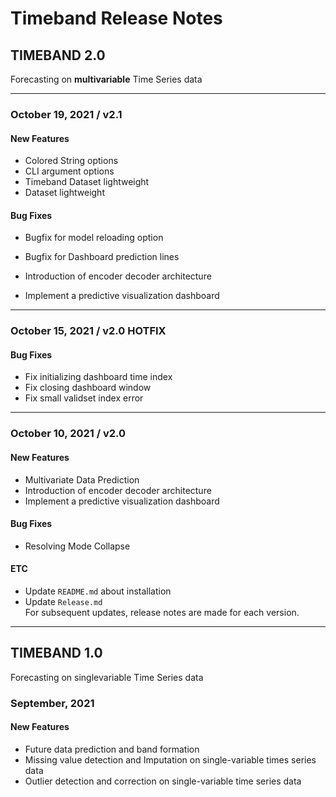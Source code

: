 # Timeband Release Notes
## **TIMEBAND 2.0** 
Forecasting on **multivariable** Time Series data

---

### October 19, 2021 / v2.1
#### New Features
- Colored String options
- CLI argument options
- Timeband Dataset lightweight
- Dataset lightweight

#### Bug Fixes
- Bugfix for model reloading option
- Bugfix for Dashboard prediction lines

- Introduction of encoder decoder architecture
- Implement a predictive visualization dashboard

---

### October 15, 2021 / v2.0 HOTFIX
#### Bug Fixes
- Fix initializing dashboard time index
- Fix closing dashboard window
- Fix small validset index error

---

### October 10, 2021 / v2.0
#### New Features
- Multivariate Data Prediction
- Introduction of encoder decoder architecture
- Implement a predictive visualization dashboard

#### Bug Fixes
- Resolving Mode Collapse

#### ETC
- Update `README.md` about installation
- Update `Release.md` </br>
  For subsequent updates, release notes are made for each version.
---

## **TIMEBAND 1.0** 
Forecasting on singlevariable Time Series data

### September, 2021
#### New Features
- Future data prediction and band formation
- Missing value detection and Imputation on single-variable times series data
- Outlier detection and correction on single-variable time series data
